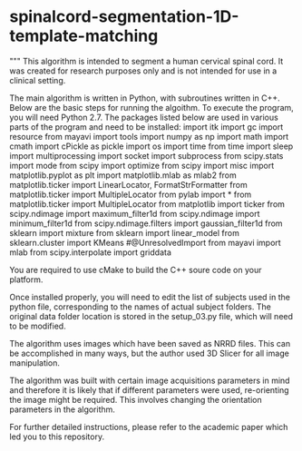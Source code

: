 # spinalcord-segmentation-1D-template-matching
"""
This algorithm is intended to segment a human cervical spinal cord. It was created for research purposes only and is not intended for use in a clinical setting.

The main algorithm is written in Python, with subroutines written in C++.
Below are the basic steps for running the algoithm.
To execute the program, you will need Python 2.7. The packages listed below are used in various parts of the program and need to be installed:
import itk 
import gc
import resource
from mayavi import tools
import numpy as np
import math
import cmath
import cPickle as pickle
import os
import time
from time import sleep
import multiprocessing
import socket
import subprocess
from scipy.stats import mode
from scipy import optimize
from scipy import misc
import matplotlib.pyplot as plt
import matplotlib.mlab as mlab2
from matplotlib.ticker import LinearLocator, FormatStrFormatter
from matplotlib.ticker import MultipleLocator
from pylab import *
from matplotlib.ticker import MultipleLocator
from matplotlib import ticker
from scipy.ndimage import maximum_filter1d
from scipy.ndimage import minimum_filter1d
from scipy.ndimage.filters import gaussian_filter1d
from sklearn import mixture
from sklearn import linear_model
from sklearn.cluster import KMeans #@UnresolvedImport
from mayavi import mlab
from scipy.interpolate import griddata

You are required to use cMake to build the C++ soure code on your platform.

Once installed properly, you will need to edit the list of subjects used in the python file, corresponding to the names of actual subject folders. The original data folder location is stored in the setup_03.py file, which will need to be modified.

The algorithm uses images which have been saved as NRRD files. This can be accomplished in many ways, but the author used 3D Slicer for all image manipulation.

The algorithm was built with certain image acquisitions parameters in mind and therefore it is likely that if different parameters were used, re-orienting the image might be required. This involves changing the orientation parameters in the algorithm.

For further detailed instructions, please refer to the academic paper which led you to this repository.
